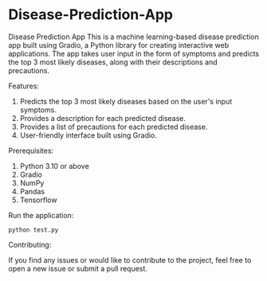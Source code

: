 # Disease-Prediction-App
Disease Prediction App This is a machine learning-based disease prediction app built using Gradio, a Python library for creating interactive web applications.
The app takes user input in the form of symptoms and predicts the top 3 most likely diseases, along with their descriptions and precautions.

Features:
1. Predicts the top 3 most likely diseases based on the user's input symptoms.
2. Provides a description for each predicted disease.
3. Provides a list of precautions for each predicted disease.
4. User-friendly interface built using Gradio.

Prerequisites:
1. Python 3.10 or above
2. Gradio
3. NumPy
4. Pandas
5. Tensorflow

Run the application:
```shell
python test.py
```

Contributing:

If you find any issues or would like to contribute to the project, feel free to open a new issue or submit a pull request.

